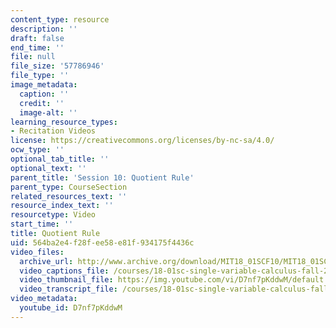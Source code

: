 ```yaml
---
content_type: resource
description: ''
draft: false
end_time: ''
file: null
file_size: '57786946'
file_type: ''
image_metadata:
  caption: ''
  credit: ''
  image-alt: ''
learning_resource_types:
- Recitation Videos
license: https://creativecommons.org/licenses/by-nc-sa/4.0/
ocw_type: ''
optional_tab_title: ''
optional_text: ''
parent_title: 'Session 10: Quotient Rule'
parent_type: CourseSection
related_resources_text: ''
resource_index_text: ''
resourcetype: Video
start_time: ''
title: Quotient Rule
uid: 564ba2e4-f28f-ee58-e81f-934175f4436c
video_files:
  archive_url: http://www.archive.org/download/MIT18_01SCF10/MIT18_01SCF10Rec_08_300k.mp4
  video_captions_file: /courses/18-01sc-single-variable-calculus-fall-2010/a1c5220d75ba5243a0bfc4d18dcd336e_D7nf7pKddwM.vtt
  video_thumbnail_file: https://img.youtube.com/vi/D7nf7pKddwM/default.jpg
  video_transcript_file: /courses/18-01sc-single-variable-calculus-fall-2010/98efc8351771ecacd32c109e58cba781_D7nf7pKddwM.pdf
video_metadata:
  youtube_id: D7nf7pKddwM
---
```

